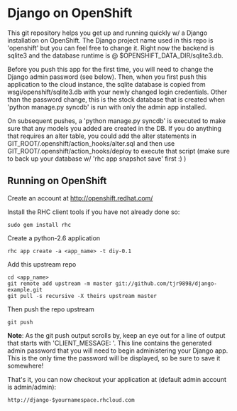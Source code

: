Django on OpenShift
===================

This git repository helps you get up and running quickly w/ a Django
installation on OpenShift.  The Django project name used in this repo
is 'openshift' but you can feel free to change it.  Right now the
backend is sqlite3 and the database runtime is @
$OPENSHIFT_DATA_DIR/sqlite3.db.

Before you push this app for the first time, you will need to change
the Django admin password (see below). Then, when you first push this
application to the cloud instance, the sqlite database is copied from
wsgi/openshift/sqlite3.db with your newly changed login
credentials. Other than the password change, this is the stock
database that is created when 'python manage.py syncdb' is run with
only the admin app installed.

On subsequent pushes, a 'python manage.py syncdb' is executed to make
sure that any models you added are created in the DB.  If you do
anything that requires an alter table, you could add the alter
statements in GIT_ROOT/.openshift/action_hooks/alter.sql and then use
GIT_ROOT/.openshift/action_hooks/deploy to execute that script (make
sure to back up your database w/ 'rhc app snapshot save' first :) )


Running on OpenShift
--------------------

Create an account at http://openshift.redhat.com/

Install the RHC client tools if you have not already done so:
    
    sudo gem install rhc

Create a python-2.6 application

    rhc app create -a <app_name> -t diy-0.1

Add this upstream repo

    cd <app_name>
    git remote add upstream -m master git://github.com/tjr9898/django-example.git
    git pull -s recursive -X theirs upstream master

Then push the repo upstream

    git push
	
**Note**: As the git push output scrolls by, keep an eye out for a
  line of output that starts with 'CLIENT_MESSAGE: '. This line
  contains the generated admin password that you will need to begin
  administering your Django app. This is the only time the password
  will be displayed, so be sure to save it somewhere!

That's it, you can now checkout your application at (default admin account is admin/admin):

    http://django-$yournamespace.rhcloud.com
